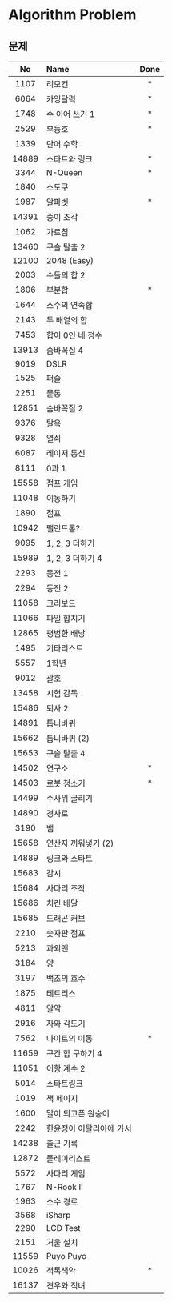 # Algorithm Problem

## 문제

  No|Name|Done
  :---:|:---|:--:
  1107|리모컨|*
  6064|카잉달력|*
  1748|수 이어 쓰기 1|*
  2529|부등호|*
  1339|단어 수학|
  14889|스타트와 링크|*
  3344|N-Queen|*
  1840|스도쿠|
  1987|알파벳|*
  14391|종이 조각|
  1062|가르침|
  13460|구슬 탈출 2|
  12100|2048 (Easy)|
  2003|수들의 합 2|
  1806|부분합|*
  1644|소수의 연속합|
  2143|두 배열의 합|
  7453|합이 0인 네 정수|
  13913|숨바꼭질 4|
  9019|DSLR|
  1525|퍼즐|
  2251|물통|
  12851|숨바꼭질 2|
  9376|탈옥|
  9328|열쇠|
  6087|레이저 통신|
  8111|0과 1|
  15558|점프 게임|
  11048|이동하기|
  1890|점프|
  10942|팰린드롬?|
  9095|1, 2, 3 더하기|
  15989|1, 2, 3 더하기 4|
  2293|동전 1|
  2294|동전 2|
  11058|크리보드|
  11066|파일 합치기|
  12865|평범한 배낭|
  1495|기타리스트|
  5557|1학년|
  9012|괄호|
  13458|시험 감독|
  15486|퇴사 2|
  14891|톱니바퀴|
  15662|톱니바퀴 (2)|
  15653|구슬 탈출 4|
  14502|연구소|*
  14503|로봇 청소기|*
  14499|주사위 굴리기|
  14890|경사로|
  3190|뱀|
  15658|연산자 끼워넣기 (2)|
  14889|링크와 스타트|
  15683|감시|
  15684|사다리 조작|
  15686|치킨 배달|
  15685|드래곤 커브|
  2210|숫자판 점프|
  5213|과외맨|
  3184|양|
  3197|백조의 호수|
  1875|테트리스|
  4811|알약|
  2916|자와 각도기|
  7562|나이트의 이동|*
  11659|구간 합 구하기 4|
  11051|이항 계수 2|
  5014|스타트링크|
  1019|책 페이지|
  1600|말이 되고픈 원숭이|
  2242|한윤정이 이탈리아에 가서|
  14238|출근 기록|
  12872|플레이리스트|
  5572|사다리 게임|
  1767|N-Rook II|
  1963|소수 경로|
  3568|iSharp|
  2290|LCD Test|
  2151|거울 설치|
  11559|Puyo Puyo|
  10026|적록색약|*
  16137|견우와 직녀|
